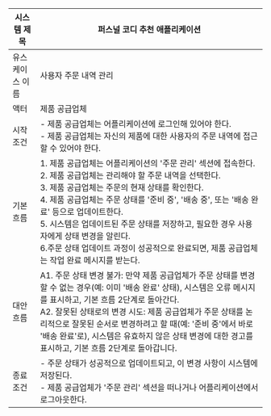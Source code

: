 | 시스템 제목 | 퍼스널 코디 추천 애플리케이션 |
|----|----|
| 유스케이스 이름 |  사용자 주문 내역 관리  |
| 액터 |  제품 공급업체  |
| 시작 조건 | - 제품 공급업체는 어플리케이션에 로그인해 있어야 한다. <br>- 제품 공급업체는 자신의 제품에 대한 사용자의 주문 내역에 접근할 수 있어야 한다.  |
|  기본 흐름  |  1. 제품 공급업체는 어플리케이션의 '주문 관리' 섹션에 접속한다. <br>2. 제품 공급업체는 관리해야 할 주문 내역을 선택한다. <br>3. 제품 공급업체는 주문의 현재 상태를 확인한다. <br>4. 제품 공급업체는 주문 상태를 '준비 중', '배송 중', 또는 '배송 완료' 등으로 업데이트한다. <br>5. 시스템은 업데이트된 주문 상태를 저장하고, 필요한 경우 사용자에게 상태 변경을 알린다. <br>6.주문 상태 업데이트 과정이 성공적으로 완료되면, 제품 공급업체는 작업 완료 메시지를 받는다.  |
|  대안 흐름  |  A1. 주문 상태 변경 불가: 만약 제품 공급업체가 주문 상태를 변경할 수 없는 경우(예: 이미 '배송 완료' 상태), 시스템은 오류 메시지를 표시하고, 기본 흐름 2단계로 돌아간다. <br>A2. 잘못된 상태로의 변경 시도: 제품 공급업체가 주문 상태를 논리적으로 잘못된 순서로 변경하려고 할 때(예: '준비 중'에서 바로 '배송 완료'로), 시스템은 유효하지 않은 상태 변경에 대한 경고를 표시하고, 기본 흐름 2단계로 돌아갑니다.  |
|  종료 조건  |  - 주문 상태가 성공적으로 업데이트되고, 이 변경 사항이 시스템에 저장된다. <br>- 제품 공급업체가 '주문 관리' 섹션을 떠나거나 어플리케이션에서 로그아웃한다.  |

